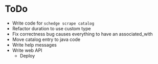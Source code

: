 # ToDo
- Write code for `schedge scrape catalog`
- Refactor duration to use custom type
- Fix correctness bug causes everything to have an associated_with
- Move catalog entry to java code
- Write help messages
- Write web API
  - Deploy
